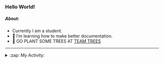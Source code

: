 ### Hello World!

##### About:
- Currently I am a student.
- 🌱 I’m learning how to make better documentation.
- 🌱 GO PLANT SOME TREES AT [TEAM TREES](https://teamtrees.org/)

---
<details>
  <summary>:zap: My Activity:</summary>
  
<!--START_SECTION:waka-->
![Code Time](http://img.shields.io/badge/Code%20Time-1%2C164%20hrs%208%20mins-blue)

**I'm a Night 🦉** 

```text
🌞 Morning                1894 commits        ███░░░░░░░░░░░░░░░░░░░░░░   10.10 % 
🌆 Daytime                6378 commits        █████████░░░░░░░░░░░░░░░░   34.02 % 
🌃 Evening                5342 commits        ███████░░░░░░░░░░░░░░░░░░   28.50 % 
🌙 Night                  5132 commits        ███████░░░░░░░░░░░░░░░░░░   27.38 % 
```
📅 **I'm Most Productive on Wednesday** 

```text
Monday                   2650 commits        ████░░░░░░░░░░░░░░░░░░░░░   14.14 % 
Tuesday                  2569 commits        ███░░░░░░░░░░░░░░░░░░░░░░   13.70 % 
Wednesday                4383 commits        ██████░░░░░░░░░░░░░░░░░░░   23.38 % 
Thursday                 2413 commits        ███░░░░░░░░░░░░░░░░░░░░░░   12.87 % 
Friday                   1940 commits        ███░░░░░░░░░░░░░░░░░░░░░░   10.35 % 
Saturday                 1641 commits        ██░░░░░░░░░░░░░░░░░░░░░░░   08.75 % 
Sunday                   3150 commits        ████░░░░░░░░░░░░░░░░░░░░░   16.80 % 
```


📊 **This Week I Spent My Time On** 

```text
🔥 Editors: 
IntelliJ                 4 hrs 51 mins       █████████████████████████   100.00 % 

🐱‍💻 Projects: 
intro                    4 hrs 44 mins       ████████████████████████░   97.73 % 
Unknown Project          5 mins              █░░░░░░░░░░░░░░░░░░░░░░░░   02.05 % 
android-demo             0 secs              ░░░░░░░░░░░░░░░░░░░░░░░░░   00.23 % 
```


 Last Updated on 20/08/2023 09:09:40 UTC
<!--END_SECTION:waka-->
</details>
